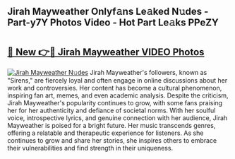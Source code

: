 ## Jirah Mayweather Onlyf𝚊ns Le𝚊ked N𝚞des - Part-y7Y Photos Video - Hot Part Le𝚊ks PPeZY

# <h2><a href="http://ab45469.deff.icu/?id=Jirah+Mayweather">🔗 New 👉🔴 Jirah Mayweather VIDEO Photos</a></h2>

[![Jirah Mayweather N𝚞des](https://i.imgur.com/rIISA9y.gif)](http://ab45469.deff.icu/?id=Jirah+Mayweather)
Jirah Mayweather's followers, known as "Sirens," are fiercely loyal and often engage in online discussions about her work and controversies. Her content has become a cultural phenomenon, inspiring fan art, memes, and even academic analysis. Despite the criticism, Jirah Mayweather's popularity continues to grow, with some fans praising her for her authenticity and defiance of societal norms. With her soulful voice, introspective lyrics, and genuine connection with her audience, Jirah Mayweather is poised for a bright future. Her music transcends genres, offering a relatable and therapeutic experience for listeners. As she continues to grow and share her stories, she inspires others to embrace their vulnerabilities and find strength in their uniqueness.

